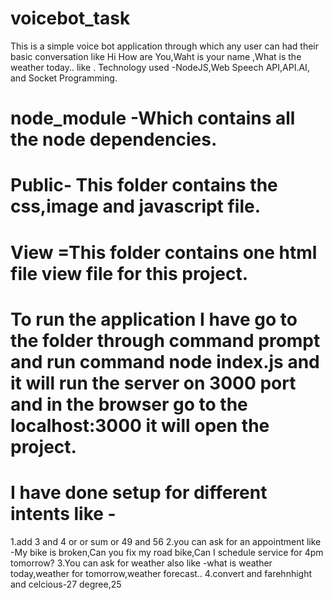 # voicebot_task
This is a simple voice bot application through which any user can had their basic conversation like Hi How are You,Waht is your name ,What is the weather today.. like .
Technology used -NodeJS,Web Speech API,API.AI, and Socket Programming.
# node_module -Which contains all the node dependencies.
# Public- This folder contains the css,image and javascript file.
# View =This folder contains one html file view file for this project.
# To run the application I have go to the folder through command prompt and run command node index.js and it will run the server on 3000 port and in the browser go to the localhost:3000 it will open the project.
# I have done setup for different intents like -
1.add 3 and 4 or or sum or 49 and 56
2.you can ask for an appointment like -My bike is broken,Can you fix my road bike,Can I schedule service for 4pm tomorrow?
3.You can ask for weather also like -what is weather today,weather for tomorrow,weather forecast..
4.convert and farehnhight and celcious-27 degree,25
 

